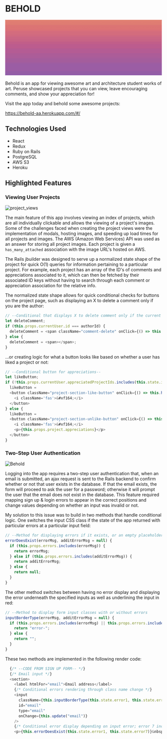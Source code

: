 # BEHOLD

![Behold](app/assets/images/behold-readme-1.gif)

Behold is an app for viewing awesome art and architecture student works of art. Peruse showcased projects that you can view, leave encouraging comments, and show your appreciation for!

Visit the app today and behold some awesome projects:

https://behold-aa.herokuapp.com/#/


## Technologies Used
  * React
  * Redux
  * Ruby on Rails
  * PostgreSQL
  * AWS S3
  * Heroku


## Highlighted Features

### Viewing User Projects

![project_views](app/assets/images/behold-readme-3.gif)

The main feature of this app involves viewing an index of projects, which are all individually clickable and allows the viewing of a project's images. Some of the challenges faced when creating the project views were the implementation of modals, hosting images, and speeding up load times for all projects and images. The AWS (Amazon Web Services) API was used as an answer for storing all project images. Each project is given a ```has_many_attached``` association with the image URL's hosted on AWS. 

The Rails jbuilder was designed to serve up a normalized state shape of the project for quick O(1) queries for information pertaining to a particular project. For example, each project has an array of the ID's of comments and appreciations associated to it, which can then be fetched by their associated ID keys without having to search through each comment or appreciation association for the relative info. 

The normalized state shape allows for quick conditional checks for buttons on the project page, such as displaying an X to delete a comment only if you are the author:

```javascript
// --Conditional that displays X to delete comment only if the current user is the author--
let deleteComment;
if (this.props.currentUser.id === authorId) {
  deleteComment = <span className="comment-delete" onClick={() => this.deleteComment(comment.id)}>&times;</span>;
} else {
  deleteComment = <span></span>;
}
```

...or creating logic for what a button looks like based on whether a user has liked a project or not:

```javascript
// --Conditional button for appreciations--
let likeButton;
if (!this.props.currentUser.appreciatedProjectIds.includes(this.state.id)) {
  likeButton = 
  <button className="project-section-like-button" onClick={() => this.handleLikeClick(this.state.id)}>
    <i className='fas'>&#xf164;</i>
  </button>
} else {
  likeButton = 
  <button className="project-section-unlike-button" onClick={() => this.handleUnlikeClick(this.state.id)}>
    <i className='fas'>&#xf164;</i>
    <p>{this.props.project.appreciations}</p>
  </button>
}
```


### Two-Step User Authentication

![Behold](app/assets/images/behold-readme-3-s.gif)

Logging into the app requires a two-step user authentication that, when an email is submitted, an ajax request is sent to the Rails backend to confirm whether or not that user exists in the database. If that the email exists, the form will proceed to ask the user for a password; otherwise it will prompt the user that the email does not exist in the database. This feature required mapping sign up & login errors to appear in the correct positions and change values depending on whether an input was invalid or not. 

My solution to this issue was to build in two methods that handle conditional logic. One switches the input CSS class if the state of the app returned with particular errors at a particular input field: 

```javascript
// --Method for displaying errors if it exists, or an empty placeholder if it doesn't
errorDoesExist(errorMsg, additErrorMsg = null) {
  if (this.props.errors.includes(errorMsg)) {
    return errorMsg;
  } else if (this.props.errors.includes(additErrorMsg)) {
    return additErrorMsg;
  } else {
    return null;
  }
}
```

The other method switches between having no error display and displaying the error underneath the specified inputs as well as underlining the input in red: 

```javascript
// --Method to display form input classes with or without errors
inputBorderType(errorMsg, additErrorMsg = null) {
  if (this.props.errors.includes(errorMsg) || this.props.errors.includes(additErrorMsg)) {
    return "error-";
  } else {
    return "";
  }
}
```

These two methods are implemented in the following render code:

```javascript
  {/* --CODE FROM SIGN UP FORM-- */}
  {/* Email input */}
  <section>
    <label htmlFor="email">Email address</label>
    {/* Conditional errors rendering through class name change */}
    <input
      className={this.inputBorderType(this.state.error1, this.state.error7) + "session-input"}
      id="email"
      type="email"
      onChange={this.update("email")}
    />
    {/* Conditional error display depending on input error; error 7 includes a link to switch forms */}
    <p>{this.errorDoesExist(this.state.error1, this.state.error7)}&nbsp;{this.errorLink(this.state.error7)}</p>
```
